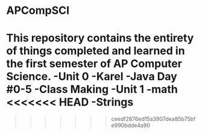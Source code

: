 # APCompSCI

This repository contains the entirety of things completed and learned in the first semester of AP Computer Science.
      -Unit 0
          -Karel
          -Java Day #0-5
          -Class Making
      -Unit 1
        -math 
<<<<<<< HEAD
        -Strings
=======
>>>>>>> ceedf2876ed15a3907dea85b75bfe990bdde4a90
